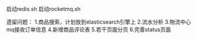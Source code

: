 启动redis.sh
启动rocketmq.sh

遗留问题：
1.商品搜索，计划放到elasticsearch引擎上
2.流水分析
3.物流中心mq接收订单信息
4.新增商品评论表
5.若干页面分页
6.完善status页面


